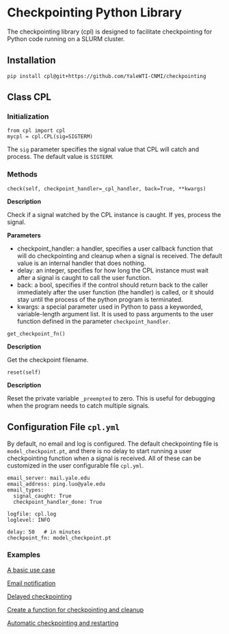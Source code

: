 # Checkpointing Python Library 

The checkpointing library (cpl) is designed to facilitate checkpointing for Python code running on a SLURM cluster. 
## Installation

```{bash}
pip install cpl@git+https://github.com/YaleWTI-CNMI/checkpointing
```

## Class CPL

### Initialization

```{python}
from cpl import cpl
mycpl = cpl.CPL(sig=SIGTERM)
```
The `sig` parameter specifies the signal value that CPL will catch and process. The default value is `SIGTERM`. 

### Methods

```{python}
check(self, checkpoint_handler=_cpl_handler, back=True, **kwargs)
```
**Description**

Check if a signal watched by the CPL instance is caught. If yes, process the signal. 

**Parameters**
- checkpoint_handler: a handler, specifies a user callback function that will do checkpointing and cleanup when a signal is received. The default value is an internal handler that does nothing.
- delay: an integer, specifies for how long the CPL instance must wait after a signal is caught to call the user function.
- back: a bool, specifies if the control should return back to the caller immediately after the user function (the handler) is called, or it should stay until the process of the python program is terminated. 
- kwargs: a special parameter used in Python to pass a keyworded, variable-length argument list. It is used to pass arguments to the user function defined in the parameter `checkpoint_handler`. 

```{python}
get_checkpoint_fn()
```
**Description**

Get the checkpoint filename. 

```{python}
reset(self)
```
**Description**

Reset the private variable `_preempted` to zero. This is useful for debugging when the program needs to catch multiple signals. 

## Configuration File `cpl.yml`

By default, no email and log is configured. The default checkpointing file is `model_checkpoint.pt`, 
and there is no delay to start running a user checkpointing function when a signal is received.
All of these can be customized in the user configurable file `cpl.yml`.
```{bash}
email_server: mail.yale.edu
email_address: ping.luo@yale.edu
email_types:
  signal_caught: True
  checkpoint_handler_done: True

logfile: cpl.log
loglevel: INFO

delay: 50   # in minutes
checkpoint_fn: model_checkpoint.pt
```
### Examples
[A basic use case](examples/example1)

[Email notification](examples/example2)

[Delayed checkpointing](examples/example3)

[Create a function for checkpointing and cleanup](examples/example4)

[Automatic checkpointing and restarting](examples/example5)

